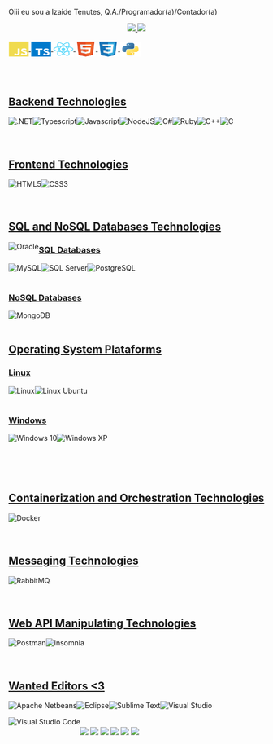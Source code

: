  Oiii eu sou a Izaide Tenutes, Q.A./Programador(a)/Contador(a)
<div align="center">
  <a href="https://github.com/izadomingas">
  <img height="180em" src="https://github-readme-stats.vercel.app/api?username=izadomingas&show_icons=true&theme=dracula&include_all_commits=true&count_private=true"/>
  <img height="180em" src="https://github-readme-stats.vercel.app/api/top-langs/?username=izadomingas&layout=compact&langs_count=7&theme=dracula"/>
</div>
<div style="display: inline_block"><br>
  <img align="center" alt="Rafa-Js" height="30" width="40" src="https://raw.githubusercontent.com/devicons/devicon/master/icons/javascript/javascript-plain.svg">
  <img align="center" alt="Rafa-Ts" height="30" width="40" src="https://raw.githubusercontent.com/devicons/devicon/master/icons/typescript/typescript-plain.svg">
  <img align="center" alt="Rafa-React" height="30" width="40" src="https://raw.githubusercontent.com/devicons/devicon/master/icons/react/react-original.svg">
  <img align="center" alt="Rafa-HTML" height="30" width="40" src="https://raw.githubusercontent.com/devicons/devicon/master/icons/html5/html5-original.svg">
  <img align="center" alt="Rafa-CSS" height="30" width="40" src="https://raw.githubusercontent.com/devicons/devicon/master/icons/css3/css3-original.svg">
  <img align="center" alt="Rafa-Python" height="30" width="40" src="https://raw.githubusercontent.com/devicons/devicon/master/icons/python/python-original.svg">
</div>

</div>
  
  ##
 <br/>

<h2>Backend Technologies</h2>

<img align="left" alt=".NET" height="32px" src="https://img.shields.io/badge/.NET-5C2D91?style=for-the-badge&logo=.net&logoColor=white"/>
<img align="left" alt="Typescript" height="32px" src="https://img.shields.io/badge/TypeScript-007ACC?style=for-the-badge&logo=typescript&logoColor=white"/>
<img align="left" alt="Javascript" height="32px" src="https://img.shields.io/badge/JavaScript-323330?style=for-the-badge&logo=javascript&logoColor=F7DF1E">
<img align="left" alt="NodeJS" height="32px" src="https://img.shields.io/badge/Node.js-43853D?style=for-the-badge&logo=node.js&logoColor=white">
<img align="left" alt="C#" height="32px" src="https://img.shields.io/badge/C%23-239120?style=for-the-badge&logo=c-sharp&logoColor=white">
<img align="left" alt="Ruby" height="32px" src="https://img.shields.io/badge/Ruby-CC342D?style=for-the-badge&logo=ruby&logoColor=white">
<img align="left" alt="C++" height="32px" src="https://img.shields.io/badge/C%2B%2B-00599C?style=for-the-badge&logo=c%2B%2B&logoColor=white">
<img align="left" alt="C" height="32px" src="https://img.shields.io/badge/C-00599C?style=for-the-badge&logo=c&logoColor=white">
<br/>
<br/>
<br/>

<h2>Frontend Technologies</h2>

<img align="left" alt="HTML5" height="32px" src="https://img.shields.io/badge/HTML5-E34F26?style=for-the-badge&logo=html5&logoColor=white"/>
<img align="left" alt="CSS3" height="32px" src="https://img.shields.io/badge/CSS3-1572B6?style=for-the-badge&logo=css3&logoColor=white"/>

<br/>
<br/>
<br/>

<h2>SQL and NoSQL Databases Technologies</h2><img align="left" alt="Oracle" height="32px" src="https://img.shields.io/badge/oracle-%23DD0031.svg?&style=for-the-badge&logo=redis&logoColor=white"/>


<h3>SQL Databases</h3>
<img align="left" alt="MySQL" height="32px" src="https://img.shields.io/badge/MySQL-005C84?style=for-the-badge&logo=mysql&logoColor=white"/>
<img align="left" alt="SQL Server" height="32px" src="https://img.shields.io/badge/Microsoft%20SQL%20Server-CC2927?style=for-the-badge&logo=microsoft%20sql%20server&logoColor=white"/>
<img align="left" alt="PostgreSQL" height="32px" src="https://img.shields.io/badge/PostgreSQL-316192?style=for-the-badge&logo=postgresql&logoColor=white"/>
<br/>
<br/>
<h3>NoSQL Databases</h3>
<img align="left" alt="MongoDB" height="32px" src="https://img.shields.io/badge/MongoDB-4EA94B?style=for-the-badge&logo=mongodb&logoColor=white"/>
<br/>
<br/>

<h2>Operating System Plataforms</h2>

<h3>Linux</h3>
<img align="left" alt="Linux" height="32px" src="https://img.shields.io/badge/Linux-FCC624?style=for-the-badge&logo=linux&logoColor=black">
<img align="left" alt="Linux Ubuntu" height="32px" src="https://img.shields.io/badge/Ubuntu-E95420?style=for-the-badge&logo=ubuntu&logoColor=white">
<br/>
<br/>

<h3>Windows</h3>
<img align="left" alt="Windows 10" height="32px" src="https://img.shields.io/badge/Windows-0078D6?style=for-the-badge&logo=windows&logoColor=white">
<img align="left" alt="Windows XP" height="32px" src="https://img.shields.io/badge/Windows_XP-003399?style=for-the-badge&logo=windows-xp&logoColor=white">
<br/>

<br/>
<br/>
<br/>
<br/>

<h2>Containerization and Orchestration Technologies</h2>
<img align="left" alt="Docker" height="32px" src="https://img.shields.io/badge/Docker-2CA5E0?style=for-the-badge&logo=docker&logoColor=white"/>
<br/>
<br/>
<br/>

<h2>Messaging Technologies</h2>
<img align="left" alt="RabbitMQ" height="32px" src="https://img.shields.io/badge/rabbitmq-%23FF6600.svg?&style=for-the-badge&logo=rabbitmq&logoColor=white"/>
<br/>
<br/>
<br/>

<h2>Web API Manipulating Technologies</h2>

<img align="left" alt="Postman" height="32px" src="https://img.shields.io/badge/Postman-FF6C37?style=for-the-badge&logo=Postman&logoColor=white"/>
<img align="left" alt="Insomnia" height="32px" src="https://img.shields.io/badge/Insomnia-5849be?style=for-the-badge&logo=Insomnia&logoColor=white"/>
<br/>
<br/>
<br/>

<h2>Wanted Editors <3</h2>

<img align="left" alt="Apache Netbeans" height="32px" src="https://img.shields.io/badge/apache%20netbeans-1B6AC6?style=for-the-badge&logo=apache%20netbeans%20IDE&logoColor=white"/>
<img align="left" alt="Eclipse" height="32px" src="https://img.shields.io/badge/Eclipse-2C2255?style=for-the-badge&logo=eclipse&logoColor=white"/>
<img align="left" alt="Sublime Text" height="32px" src="https://img.shields.io/badge/sublime_text-%23575757.svg?&style=for-the-badge&logo=sublime-text&logoColor=important"/>
<img align="left" alt="Visual Studio" height="32px" src="https://img.shields.io/badge/Visual_Studio-5C2D91?style=for-the-badge&logo=visual%20studio&logoColor=white"/>
<img align="left" alt="Visual Studio Code" height="32px" src="https://img.shields.io/badge/Visual_Studio_Code-0078D4?style=for-the-badge&logo=visual%20studio%20code&logoColor=white"/>
<br/>
<br/>
<br/>
<div> 
  <a href="https://www.youtube.com/channel/UC_-uuuZbY0AAt9CViNzvc-Q" target="_blank"><img src="https://img.shields.io/badge/YouTube-FF0000?style=for-the-badge&logo=youtube&logoColor=white" target="_blank"></a>
  <a href="https://instagram.com/rafaballerini" target="_blank"><img src="https://img.shields.io/badge/-Instagram-%23E4405F?style=for-the-badge&logo=instagram&logoColor=white" target="_blank"></a>
 	<a href="https://www.twitch.tv/rafaballerinii" target="_blank"><img src="https://img.shields.io/badge/Twitch-9146FF?style=for-the-badge&logo=twitch&logoColor=white" target="_blank"></a>
 <a href="https://discord.gg/wagxzStdcR" target="_blank"><img src="https://img.shields.io/badge/Discord-7289DA?style=for-the-badge&logo=discord&logoColor=white" target="_blank"></a> 
  <a href = "mailto:contatorafaballerini@gmail.com"><img src="https://img.shields.io/badge/-Gmail-%23333?style=for-the-badge&logo=gmail&logoColor=white" target="_blank"></a>
  <a href="https://www.linkedin.com/in/rafaella-ballerini-45875016a" target="_blank"><img src="https://img.shields.io/badge/-LinkedIn-%230077B5?style=for-the-badge&logo=linkedin&logoColor=white" target="_blank"></a> 
 
</div>
